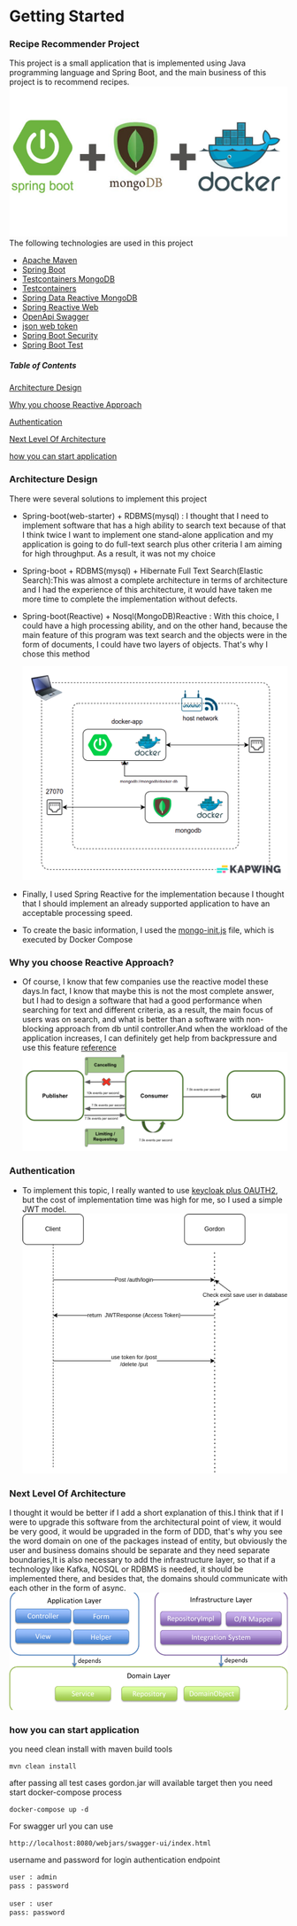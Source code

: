# Getting Started

### Recipe Recommender Project

This project is a small application that is implemented using Java programming language and Spring Boot, and the main business of this project is to recommend recipes.
![plot](./docs/starter.png)
The following technologies are used in this project

* [Apache Maven](https://maven.apache.org/guides/index.html)
* [Spring Boot](https://docs.spring.io/spring-boot/docs/3.0.5/maven-plugin/reference/html/)
* [Testcontainers MongoDB](https://www.testcontainers.org/modules/databases/mongodb/)
* [Testcontainers](https://www.testcontainers.org/)
* [Spring Data Reactive MongoDB](https://docs.spring.io/spring-boot/docs/3.0.5/reference/htmlsingle/#data.nosql.mongodb)
* [Spring Reactive Web](https://docs.spring.io/spring-boot/docs/3.0.5/reference/htmlsingle/#web.reactive)
* [OpenApi Swagger ](https://swagger.io/specification/)
* [json web token](https://github.com/jwtk/jjwt)
* [Spring Boot Security](https://docs.spring.io/spring-security/reference/reactive/getting-started.html)
* [Spring Boot Test](https://spring.io/guides/gs/testing-web/)
##### Table of Contents
[Architecture Design](#architecture-design)

[Why you choose Reactive Approach](#why-you-choose-reactive-approach)

[Authentication](#authentication)

[Next Level Of Architecture](#next-level-of-architecture)

[how you can start application](#how-you-can-start-application)


### Architecture Design
There were several solutions to implement this project
* Spring-boot(web-starter) + RDBMS(mysql) : I thought that I need to implement software that has a high ability to search text because of that I think twice I want to implement one stand-alone application and my application is going to do full-text search plus other criteria I am aiming for high throughput. As a result, it was not my choice
* Spring-boot + RDBMS(mysql) + Hibernate Full Text Search(Elastic Search):This was almost a complete architecture in terms of architecture and I had the experience of this architecture, it would have taken me more time to complete the implementation without defects.
* Spring-boot(Reactive) + Nosql(MongoDB)Reactive : With this choice, I could have a high processing ability, and on the other hand, because the main feature of this program was text search and the objects were in the form of documents, I could have two layers of objects. That's why I chose this method

  ![plot](./docs/inside.png)

* Finally, I used Spring Reactive for the implementation because I thought that I should implement an already supported application to have an acceptable processing speed.
* To create the basic information, I used the [mongo-init.js](docker-entrypoint-initdb.d%2Fmongo-init.js) file, which is executed by Docker Compose
### Why you choose Reactive Approach?
* Of course, I know that few companies use the reactive model these days.In fact, I know that maybe this is not the most complete answer, but I had to design a software that had a good performance when searching for text and different criteria, as a result, the main focus of users was on search, and what is better than a software with non-blocking approach from db until controller.And when the workload of the application increases, I can definitely get help from backpressure and use this feature [reference](https://www.baeldung.com/spring-mvc-async-vs-webflux)
  ![plot](./docs/backpressure.webp)
### Authentication
* To implement this topic, I really wanted to use [keycloak plus OAUTH2](https://github.com/keycloak/keycloak), but the cost of implementation time was high for me, so I used a simple JWT model.
  ![plot](./docs/Auth.png)

### Next Level Of Architecture
I thought it would be better if I add a short explanation of this.I think that if I were to upgrade this software from the architectural point of view, it would be very good, it would be upgraded in the form of DDD, that's why you see the word domain on one of the packages instead of entity, but obviously the user and business domains should be separate and they need separate boundaries,It is also necessary to add the infrastructure layer, so that if a technology like Kafka, NOSQL or RDBMS is needed, it should be implemented there, and besides that, the domains should communicate with each other in the form of async.
![plot](./docs/ddd.webp)

### how you can start application
you need clean install with maven build tools
```
mvn clean install
```
after passing all test cases gordon.jar will available target then you need start docker-compose process
```
docker-compose up -d
```
For swagger url you can use 
```
http://localhost:8080/webjars/swagger-ui/index.html
```
username and password for login authentication endpoint
```
user : admin
pass : password 

user : user
pass: password
```